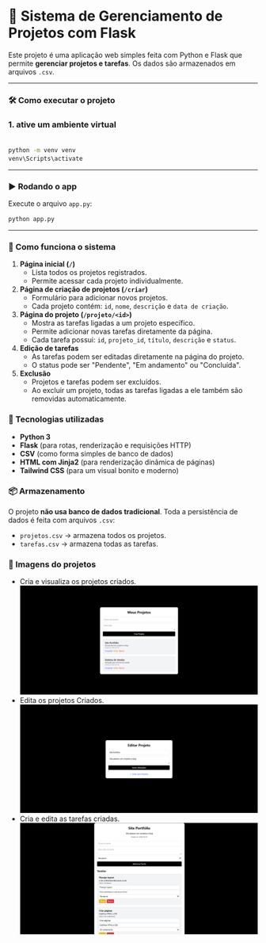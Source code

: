 # 🧠 Sistema de Gerenciamento de Projetos com Flask

Este projeto é uma aplicação web simples feita com Python e Flask que permite **gerenciar projetos e tarefas**. Os dados são armazenados em arquivos `.csv`.

---

### 🛠️ Como executar o projeto


### 1. ative um ambiente virtual


```bash

python -m venv venv
venv\Scripts\activate

```

---

### ▶️ Rodando o app

Execute o arquivo `app.py`:

```bash
python app.py

```

---

### 🔧 Como funciona o sistema

1. **Página inicial (`/`)**
    - Lista todos os projetos registrados.
    - Permite acessar cada projeto individualmente.
2. **Página de criação de projetos (`/criar`)**
    - Formulário para adicionar novos projetos.
    - Cada projeto contém: `id`, `nome`, `descrição` e `data de criação`.
3. **Página do projeto (`/projeto/<id>`)**
    - Mostra as tarefas ligadas a um projeto específico.
    - Permite adicionar novas tarefas diretamente da página.
    - Cada tarefa possui: `id`, `projeto_id`, `título`, `descrição` e `status`.
4. **Edição de tarefas**
    - As tarefas podem ser editadas diretamente na página do projeto.
    - O status pode ser "Pendente", "Em andamento" ou "Concluída".
5. **Exclusão**
    - Projetos e tarefas podem ser excluídos.
    - Ao excluir um projeto, todas as tarefas ligadas a ele também são removidas automaticamente.

### 🧩 Tecnologias utilizadas

- **Python 3**
- **Flask** (para rotas, renderização e requisições HTTP)
- **CSV** (como forma simples de banco de dados)
- **HTML com Jinja2** (para renderização dinâmica de páginas)
- **Tailwind CSS** (para um visual bonito e moderno)

### 📦 Armazenamento
O projeto **não usa banco de dados tradicional**. Toda a persistência de dados é feita com arquivos `.csv`:

- `projetos.csv` → armazena todos os projetos.
- `tarefas.csv` → armazena todas as tarefas.

### 🌆 Imagens do projetos
- Cria e visualiza os projetos criados.
![Untitled](https://github.com/kauazica/Atividade_recu/blob/main/1.png)
- Edita os projetos Criados.
![Untitled](https://github.com/kauazica/Atividade_recu/blob/main/3.png)
- Cria e edita as tarefas criadas.
![Untitled](https://github.com/kauazica/Atividade_recu/blob/main/2.png)
